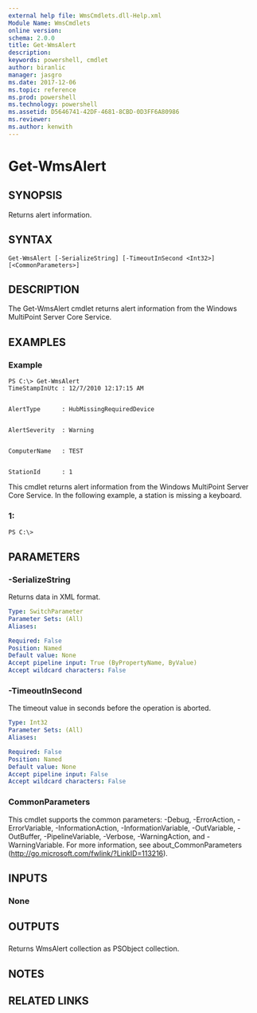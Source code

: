 ```yaml
---
external help file: WmsCmdlets.dll-Help.xml
Module Name: WmsCmdlets
online version: 
schema: 2.0.0
title: Get-WmsAlert
description: 
keywords: powershell, cmdlet
author: biranlic
manager: jasgro
ms.date: 2017-12-06
ms.topic: reference
ms.prod: powershell
ms.technology: powershell
ms.assetid: D5646741-42DF-4681-8CBD-0D3FF6A80986
ms.reviewer:
ms.author: kenwith
---
```


# Get-WmsAlert

## SYNOPSIS
Returns alert information.

## SYNTAX

```
Get-WmsAlert [-SerializeString] [-TimeoutInSecond <Int32>] [<CommonParameters>]
```

## DESCRIPTION
The Get-WmsAlert cmdlet returns alert information from the Windows MultiPoint Server Core Service.

## EXAMPLES

### Example
```
PS C:\> Get-WmsAlert
TimeStampInUtc : 12/7/2010 12:17:15 AM


AlertType      : HubMissingRequiredDevice


AlertSeverity  : Warning


ComputerName   : TEST


StationId      : 1
```

This cmdlet returns alert information from the Windows MultiPoint Server Core Service.
In the following example, a station is missing a keyboard.

### 1:
```
PS C:\>
```

## PARAMETERS

### -SerializeString
Returns data in XML format.

```yaml
Type: SwitchParameter
Parameter Sets: (All)
Aliases: 

Required: False
Position: Named
Default value: None
Accept pipeline input: True (ByPropertyName, ByValue)
Accept wildcard characters: False
```

### -TimeoutInSecond
The timeout value in seconds before the operation is aborted.

```yaml
Type: Int32
Parameter Sets: (All)
Aliases: 

Required: False
Position: Named
Default value: None
Accept pipeline input: False
Accept wildcard characters: False
```

### CommonParameters
This cmdlet supports the common parameters: -Debug, -ErrorAction, -ErrorVariable, -InformationAction, -InformationVariable, -OutVariable, -OutBuffer, -PipelineVariable, -Verbose, -WarningAction, and -WarningVariable. For more information, see about_CommonParameters (http://go.microsoft.com/fwlink/?LinkID=113216).

## INPUTS

### None

## OUTPUTS

###  
Returns WmsAlert collection as PSObject collection.

## NOTES

## RELATED LINKS


